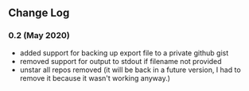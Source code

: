 ## Change Log

### 0.2 (May 2020)

- added support for backing up export file to a private github gist
- removed support for output to stdout if filename not provided
- unstar all repos removed (it will be back in a future version, I had to remove it because it wasn't working anyway.)